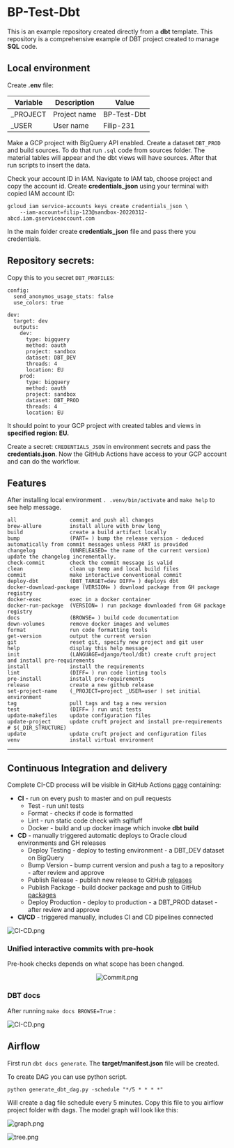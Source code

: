 # BP-Test-Dbt
This is an example repository created directly from a **dbt** template.
This repository is a comprehensive example of DBT project created to manage **SQL** code.

## Local environment
Create **.env** file:

| **Variable**         | **Description** | **Value**   |
|----------------------|-----------------|-------------|
| _PROJECT             | Project name    | BP-Test-Dbt |
| _USER                | User name       | Filip-231   |

Make a GCP project with BigQuery API enabled.  Create a dataset `DBT_PROD` and build sources.
To do that run `.sql` code from sources folder.
The material tables will appear and the dbt views will have sources.
After that run scripts to insert the data.

Check your account ID in IAM. Navigate to IAM tab, choose project and copy the account id.
Create **credentials_json** using your terminal with copied IAM account ID:
```
gcloud iam service-accounts keys create credentials_json \
    --iam-account=filip-123@sandbox-20220312-abcd.iam.gserviceaccount.com
```

In the main folder create **credentials_json** file and pass there you credentials.

## Repository secrets:

Copy this to you secret `DBT_PROFILES`:
```
config:
  send_anonymos_usage_stats: false
  use_colors: true

dev:
  target: dev
  outputs:
    dev:
      type: bigquery
      method: oauth
      project: sandbox
      dataset: DBT_DEV
      threads: 4
      location: EU
    prod:
      type: bigquery
      method: oauth
      project: sandbox
      dataset: DBT_PROD
      threads: 4
      location: EU
```

It should point to your GCP project with created tables and views in **specified region: EU.**

Create a secret: `CREDENTIALS_JSON` in environment secrets and pass the **credentials.json**.
Now the GitHub Actions have access to your GCP account and can do the workflow.
## Features
After installing local environment `. .venv/bin/activate` and `make help` to see help message.

```
all                 commit and push all changes
brew-allure         install allure with brew long
build               create a build artifact locally
bump                (PART= ) bump the release version - deduced automatically from commit messages unless PART is provided
changelog           (UNRELEASED= the name of the current version) update the changelog incrementally.
check-commit        check the commit message is valid
clean               clean up temp and local build files
commit              make interactive conventional commit
deploy-dbt          (DBT_TARGET=dev DIFF= ) deploys dbt
docker-download-package (VERSION= ) download package from GH package registry
docker-exec         exec in a docker container
docker-run-package  (VERSION= ) run package downloaded from GH package registry
docs                (BROWSE= ) build code documentation
down-volumes        remove docker images and volumes
format              run code formatting tools
get-version         output the current version
git                 reset git, specify new project and git user
help                display this help message
init                (LANGUAGE=django/tool/dbt) create cruft project and install pre-requirements
install             install the requirements
lint                (DIFF= ) run code linting tools
pre-install         install pre-requirements
release             create a new github release
set-project-name    (_PROJECT=project _USER=user ) set initial environment
tag                 pull tags and tag a new version
test                (DIFF= ) run unit tests
update-makefiles    update configuration files
update-project      update cruft project and install pre-requirements # $(_DIR_STRUCTURE)
update              update cruft project and configuration files
venv                install virtual environment

```
***
## Continuous Integration and delivery
Complete CI-CD process will be visible in GitHub Actions [page](https://github.com/Filip-231/BP-Test-Dbt/actions) containing:
* **CI** - run on every push to master and on pull requests
  * Test  - run unit tests
  * Format - checks if code is formatted
  * Lint - run static code check with sqlfluff
  * Docker - build and up docker image which invoke **dbt build**
* **CD** - manually triggered automatic deploys to Oracle cloud environments and GH releases
  * Deploy Testing - deploy to testing environment - a DBT_DEV dataset on BigQuery
  * Bump Version - bump current version and push a tag to a repository - after review and approve
  * Publish Release - publish new release to GitHub [releases](https://github.com/Filip-231/BP-Test-Dbt/releases)
  * Publish Package - build docker package and push to GitHub [packages](https://github.com/Filip-231?tab=packages&repo_name=BP-Test-Dbt)
  * Deploy Production - deploy to production - a DBT_PROD dataset - after review and approve
* **CI/CD** - triggered manually, includes CI and CD pipelines connected


![CI-CD.png](.github/CI-CD.png)

### Unified interactive commits with pre-hook
Pre-hook checks depends on what scope has been changed.

<center>

![Commit.png](.github/Commit.png)

</center>

### DBT docs
After running `make docs BROWSE=True` :

![CI-CD.png](.github/DBT.png)

## Airflow
First run `dbt docs generate`. The **target/manifest.json** file will be created.

To create DAG you can use python script.
```
python generate_dbt_dag.py -schedule "*/5 * * * *"
```
Will create a dag file schedule every 5 minutes. Copy this file to you airflow project folder with dags.
The model graph will look like this:

![graph.png](dags/graph.png)

![tree.png](dags/tree.png)

[//]: # (#abc)